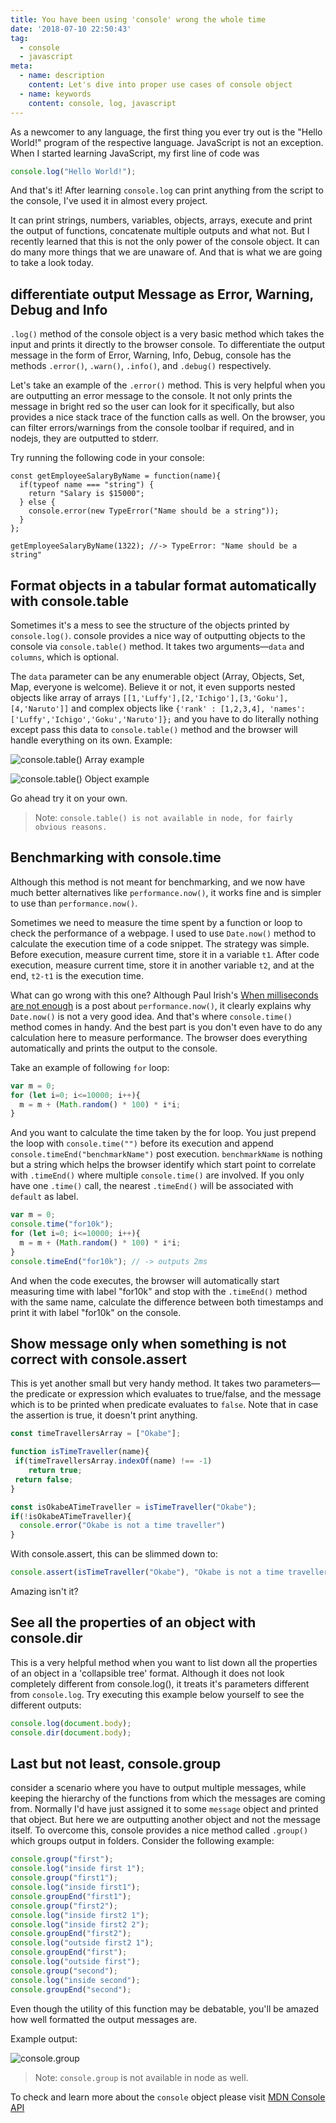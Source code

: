 ```yaml
---
title: You have been using 'console' wrong the whole time
date: '2018-07-10 22:50:43'
tag: 
  - console
  - javascript
meta:
  - name: description
    content: Let's dive into proper use cases of console object
  - name: keywords
    content: console, log, javascript
---
```


As a newcomer to any language, the first thing you ever try out is the "Hello World!" program of the respective language. JavaScript is not an exception. When I started learning JavaScript, my first line of code was 
<!-- more -->
```JavaScript
console.log("Hello World!");
```

And that's it! After learning `console.log` can print anything from the script to the console, I've used it in almost every project.

It can print strings, numbers, variables, objects, arrays, execute and print the output of functions, concatenate multiple outputs and what not. But I recently learned that this is not the only power of the console object. It can do many more things that we are unaware of. And that is what we are going to take a look today.

## differentiate output Message as Error, Warning, Debug and Info

`.log()` method of the console object is a very basic method which takes the input and prints it directly to the browser console. To differentiate the output message in the form of Error, Warning, Info, Debug, console has the methods `.error()`, `.warn()`, `.info()`, and `.debug()` respectively.

Let's take an example of the `.error()` method. This is very helpful when you are outputting an error message to the console. It not only prints the message in bright red so the user can look for it specifically, but also provides a nice stack trace of the function calls as well. On the browser, you can filter errors/warnings from the console toolbar if required, and in nodejs, they are outputted to stderr.

Try running the following code in your console:

```js{5}
const getEmployeeSalaryByName = function(name){
  if(typeof name === "string") {
    return "Salary is $15000";
  } else {
    console.error(new TypeError("Name should be a string"));  
  }
};

getEmployeeSalaryByName(1322); //-> TypeError: "Name should be a string"
```

## Format objects in a tabular format automatically with console.table

Sometimes it's a mess to see the structure of the objects printed by `console.log()`. console provides a nice way of outputting objects to the console via `console.table()` method. It takes two arguments—`data` and `columns`, which is optional.

The `data` parameter can be any enumerable object (Array, Objects, Set, Map, everyone is welcome). Believe it or not, it even supports nested objects like array of arrays `[[1,'Luffy'],[2,'Ichigo'],[3,'Goku'],[4,'Naruto']]` and complex objects like `{'rank' : [1,2,3,4], 'names': ['Luffy','Ichigo','Goku','Naruto']};` and you have to do literally nothing except pass this data to `console.table()` method and the browser will handle everything on its own. Example:

![console.table() Array example](./arr.png)

![console.table() Object example](./obj.png)

Go ahead try it on your own. 

> Note: `console.table() is not available in node, for fairly obvious reasons.`

## Benchmarking with console.time

Although this method is not meant for benchmarking, and we now have much better alternatives like `performance.now()`, it works fine and is simpler to use than `performance.now()`.

Sometimes we need to measure the time spent by a function or loop to check the performance of a webpage. I used to use `Date.now()` method to calculate the execution time of a code snippet. The strategy was simple. Before execution, measure current time, store it in a variable `t1`. After code execution, measure current time, store it in another variable `t2`, and at the end, `t2-t1` is the execution time.

What can go wrong with this one? Although Paul Irish's [When milliseconds are not enough](https://developers.google.com/web/updates/2012/08/When-milliseconds-are-not-enough-performance-now?hl=en) is a post about `performance.now()`, it clearly explains why `Date.now()` is not a very good idea. And that's where `console.time()` method comes in handy. And the best part is you don't even have to do any calculation here to measure performance. The browser does everything automatically and prints the output to the console.

Take an example of following `for` loop:

```js
var m = 0;
for (let i=0; i<=10000; i++){
  m = m + (Math.random() * 100) * i*i;
}
```

And you want to calculate the time taken by the for loop. You just prepend the loop with `console.time("")` before its execution and append `console.timeEnd("benchmarkName")` post execution. `benchmarkName` is nothing but a string which helps the browser identify which start point to correlate with `.timeEnd()` where multiple `console.time()` are involved. If you only have one `.time()` call, the nearest `.timeEnd()` will be associated with `default` as label.

```js
var m = 0;
console.time("for10k");
for (let i=0; i<=10000; i++){
  m = m + (Math.random() * 100) * i*i;
}
console.timeEnd("for10k"); // -> outputs 2ms
```

And when the code executes, the browser will automatically start measuring time with label "for10k" and stop with the `.timeEnd()` method with the same name, calculate the difference between both timestamps and print it with label "for10k" on the console.

## Show message only when something is not correct with console.assert

This is yet another small but very handy method. It takes two parameters—the predicate or expression which evaluates to true/false, and the message which is to be printed when predicate evaluates to `false`. Note that in case the assertion is true, it doesn't print anything.

```js
const timeTravellersArray = ["Okabe"];

function isTimeTraveller(name){
 if(timeTravellersArray.indexOf(name) !== -1)
    return true;
 return false;
}

const isOkabeATimeTraveller = isTimeTraveller("Okabe");
if(!isOkabeATimeTraveller){
  console.error("Okabe is not a time traveller")
}
```

With console.assert, this can be slimmed down to:

```js
console.assert(isTimeTraveller("Okabe"), "Okabe is not a time traveller");
```

Amazing isn't it?

## See all the properties of an object with console.dir

This is a very helpful method when you want to list down all the properties of an object in a 'collapsible tree' format. Although it does not look completely different from console.log(), it treats it's parameters different from `console.log`. Try executing this example below yourself to see the different outputs:

```js
console.log(document.body);
console.dir(document.body);
```

## Last but not least, console.group

consider a scenario where you have to output multiple messages, while keeping the hierarchy of the functions from which the messages are coming from. Normally I'd have just assigned it to some `message` object and printed that object. But here we are outputting another object and not the message itself. To overcome this, console provides a nice method called `.group()` which groups output in folders. Consider the following example:

```js
console.group("first");
console.log("inside first 1");
console.group("first1");
console.log("inside first1");
console.groupEnd("first1");
console.group("first2");
console.log("inside first2 1");
console.log("inside first2 2");
console.groupEnd("first2");
console.log("outside first2 1");
console.groupEnd("first");
console.log("outside first");
console.group("second");
console.log("inside second");
console.groupEnd("second");
```

Even though the utility of this function may be debatable, you'll be amazed how well formatted the output messages are.

Example output:

![console.group](./groups.png)

> Note: `console.group` is not available in node as well.

To check and learn more about the `console` object please visit [MDN Console API](https://developer.mozilla.org/en-US/docs/Web/API/console)
